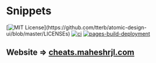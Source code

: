 # Snippets

[![MIT License](https://img.shields.io/apm/l/atomic-design-ui.svg?)](https://github.com/tterb/atomic-design-ui/blob/master/LICENSEs)
[![ci](https://github.com/maheshrjl/cheatsheets/actions/workflows/ci.yml/badge.svg?branch=main&event=push)](https://github.com/maheshrjl/cheatsheets/actions/workflows/ci.yml)
[![pages-build-deployment](https://github.com/maheshrjl/cheatsheets/actions/workflows/pages/pages-build-deployment/badge.svg?branch=gh-pages)](https://github.com/maheshrjl/cheatsheets/actions/workflows/pages/pages-build-deployment)


## Website => [cheats.maheshrjl.com](cheats.maheshrjl.com)
